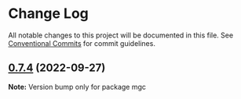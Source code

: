 # Change Log

All notable changes to this project will be documented in this file.
See [Conventional Commits](https://conventionalcommits.org) for commit guidelines.

## [0.7.4](https://github.com-artemhp/FED-tools/cli-magic/compare/v0.7.3...v0.7.4) (2022-09-27)

**Note:** Version bump only for package mgc
